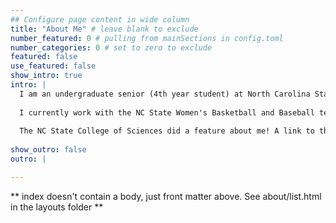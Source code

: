 ```yaml
---
## Configure page content in wide column
title: "About Me" # leave blank to exclude
number_featured: 0 # pulling from mainSections in config.toml
number_categories: 0 # set to zero to exclude
featured: false
use_featured: false
show_intro: true
intro: |
  I am an undergraduate senior (4th year student) at North Carolina State University studying Statistics and Spanish. I will graduate in the Spring 2023 Semester. I am from Columbiana, Alabama - a small town halfway between Birmingham and Montgomery.
  
  I currently work with the NC State Women's Basketball and Baseball teams. I am also the President of the Sports Analytics Club at NC State. In the future, I hope to be a data scientist in the sports analytics field.
  
  The NC State College of Sciences did a feature about me! A link to the article is here: [Using Statistics to Support Champions](https://sciences.ncsu.edu/news/using-statistics-to-support-champions/).
  
show_outro: false
outro: |

---
```


** index doesn't contain a body, just front matter above.
See about/list.html in the layouts folder **